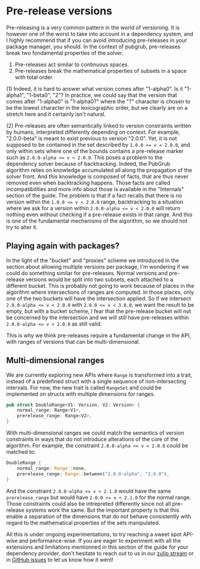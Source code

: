 # Pre-release versions

Pre-releasing is a very common pattern in the world of versioning.
It is however one of the worst to take into account in a dependency system, and I highly recommend that if you can avoid introducing pre-releases in your package manager, you should.
In the context of pubgrub, pre-releases break two fondamental properties of the solver.

1. Pre-releases act similar to continuous spaces.
2. Pre-releases break the mathematical properties of subsets in a space with total order.

(1) Indeed, it is hard to answer what version comes after "1-alpha0".
Is it "1-alpha1", "1-beta0", "2"?
In practice, we could say that the version that comes after "1-alpha0" is "1-alpha0?" where the "?" character is chosen to be the lowest character in the lexicographic order, but we clearly are on a stretch here and it certainly isn't natural.

(2) Pre-releases are often semantically linked to version constraints written by humans, interpreted differently depending on context.
For example, "2.0.0-beta" is meant to exist previous to version "2.0.0".
Yet, it is not supposed to be contained in the set described by `1.0.0 <= v < 2.0.0`, and only within sets where one of the bounds contains a pre-release marker such as `2.0.0-alpha <= v < 2.0.0`.
This poses a problem to the dependency solver because of backtracking.
Indeed, the PubGrub algorithm relies on knowledge accumulated all along the propagation of the solver front.
And this knowledge is composed of facts, that are thus never removed even when backtracking happens.
Those facts are called incompatibilities and more info about those is available in the "Internals" section of the guide.
The problem is that if a fact recalls that there is no version within the `1.0.0 <= v < 2.0.0` range, backtracking to a situation where we ask for a version within `2.0.0-alpha <= v < 2.0.0` will return nothing even without checking if a pre-release exists in that range.
And this is one of the fundamental mechanisms of the algorithm, so we should not try to alter it.

## Playing again with packages?

In the light of the "bucket" and "proxies" scheme we introduced in the section about allowing multiple versions per package, I'm wondering if we could do something similar for pre-releases.
Normal versions and pre-release versions would be split into two subsets, each attached to a different bucket.
This is probably not going to work because of places in the algorithm where intersections of ranges are computed.
In those places, only one of the two buckets will have the intersection applied.
So if we intersect `2.0.0-alpha <= v < 2.0.0` with `2.0.0 <= v < 3.0.0`, we want the result to be empty, but with a bucket scheme, I fear that the pre-release bucket will not be concerned by the intersection and we will still have pre-releases within `2.0.0-alpha <= v < 2.0.0` as still valid.

This is why we think pre-releases require a fundamental change in the API, with ranges of versions that can be multi-dimensional.

## Multi-dimensional ranges

We are currently exploring new APIs where `Range` is transformed into a trait, instead of a predefined struct with a single sequence of non-intersecting intervals.
For now, the new trait is called `RangeSet` and could be implemented on structs with multiple dimensions for ranges.

```rust
pub struct DoubleRange<V1: Version, V2: Version> {
    normal_range: Range<V1>,
    prerelease_range: Range<V2>,
}
```

With multi-dimensional ranges we could match the semantics of version constraints in ways that do not introduce alterations of the core of the algorithm.
For example, the constraint `2.0.0-alpha <= v < 2.0.0` could be matched to:

```rust
DoubleRange {
    normal_range: Range::none,
    prerelease_range: Range::between("2.0.0-alpha", "2.0.0"),
}
```

And the constraint `2.0.0-alpha <= v < 2.1.0` would have the same `prerelease_range` but would have `2.0.0 <= v < 2.1.0` for the normal range.
Those constraints could also be intrepreted differently since not all pre-release systems work the same.
But the important property is that this enable a separation of the dimensions that do not behave consistently with regard to the mathematical properties of the sets manipulated.

All this is under ongoing experimentations, to try reaching a sweet spot API-wise and performance-wise.
If you are eager to experiment with all the extensions and limitations mentionned in this section of the guide for your dependency provider, don't hesitate to reach out to us in our [zulip stream][zulip] or in [GitHub issues][issues] to let us know how it went!

[zulip]: https://rust-lang.zulipchat.com/#narrow/stream/260232-t-cargo.2FPubGrub
[issues]: https://github.com/pubgrub-rs/pubgrub/issues
